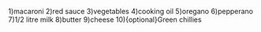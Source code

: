 1)macaroni
2)red sauce
3)vegetables
4)cooking oil
5)oregano
6)pepperano
7)1/2 litre milk
8)butter
9)cheese
10){optional}Green chillies